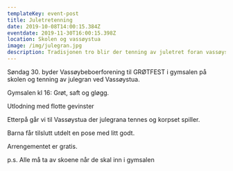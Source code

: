 ```yaml
---
templateKey: event-post
title: Juletretenning
date: 2019-10-08T14:00:15.384Z
eventdate: 2019-11-30T16:00:15.398Z
location: Skolen og vassøystua
image: /img/julegran.jpg
description: Tradisjonen tro blir der tenning av juletret foran vassøystua første adventssøndag.
---
```


Søndag 30. byder Vassøybeboerforening til GRØTFEST i gymsalen på skolen og tenning av julegran ved Vassøystua.

Gymsalen kl 16: Grøt, saft og gløgg.

Utlodning med flotte gevinster

Etterpå går vi til Vassøystua der julegrana tennes og korpset spiller.

Barna får tilslutt utdelt en pose med litt godt.

Arrengementet er gratis.

p.s. Alle må ta av skoene når de skal inn i gymsalen

